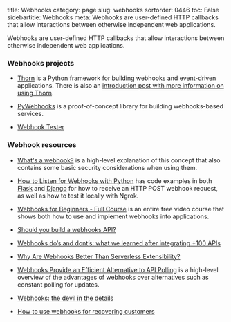 title: Webhooks
category: page
slug: webhooks
sortorder: 0446
toc: False
sidebartitle: Webhooks
meta: Webhooks are user-defined HTTP callbacks that allow interactions between otherwise independent web applications.


Webhooks are user-defined HTTP callbacks that allow interactions between 
otherwise independent web applications.


### Webhooks projects
* [Thorn](https://thorn.readthedocs.io/en/stable/) is a Python framework for
  building webhooks and event-driven applications. There is also an 
  [introduction post with more information on using Thorn](https://robinhood.engineering/thorn-easy-webhooks-for-python-82a78e170bdb).

* [PyWebhooks](http://pywebhooks.io/) is a proof-of-concept library for
  building webhooks-based services.

* [Webhook Tester](https://webhook.site)


### Webhook resources
* [What's a webhook?](https://sendgrid.com/blog/whats-webhook/) is a high-level
  explanation of this concept that also contains some basic security 
  considerations when using them.

* [How to Listen for Webhooks with Python](https://blog.bearer.sh/consume-webhooks-with-python/)
  has code examples in both [Flask](/flask.html) and [Django](/django.html)
  for how to receive an HTTP POST webhook request, as well as how to test
  it locally with Ngrok.

* [Webhooks for Beginners - Full Course](https://www.youtube.com/watch?v=41NOoEz3Tzc)
  is an entire free video course that shows both how to use and implement
  webhooks into applications.

* [Should you build a webhooks API?](https://brandur.org/webhooks)

* [Webhooks do’s and dont’s: what we learned after integrating +100 APIs](https://restful.io/webhooks-dos-and-dont-s-what-we-learned-after-integrating-100-apis-d567405a3671)

* [Why Are Webhooks Better Than Serverless Extensibility?](https://developer.okta.com/blog/2017/10/11/why-are-webhooks-better-than-serverless-extensibility)

* [Webhooks Provide an Efficient Alternative to API Polling](https://thenewstack.io/wonderful-world-webhooks/)
  is a high-level overview of the advantages of webhooks over
  alternatives such as constant polling for updates.

* [Webhooks: the devil in the details](https://techblog.commercetools.com/webhooks-the-devil-in-the-details-ca7f7982c24f)

* [How to use webhooks for recovering customers](https://blog.recurly.com/how-to-use-webhooks-to-recover-customers)
